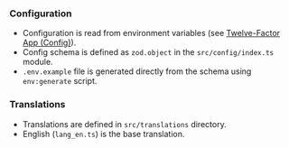 ### Configuration

- Configuration is read from environment variables (see [Twelve-Factor App (Config)](https://12factor.net/config)).
- Config schema is defined as `zod.object` in the `src/config/index.ts` module.
- `.env.example` file is generated directly from the schema using `env:generate` script.

### Translations

- Translations are defined in `src/translations` directory.
- English (`lang_en.ts`) is the base translation.
